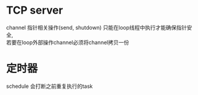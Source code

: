 # TCP server  
channel 指针相关操作(send, shutdown) 只能在loop线程中执行才能确保指针安全,  
若要在loop外部操作channel必须将channel拷贝一份  

# 定时器  
schedule 会打断之前重复执行的task
